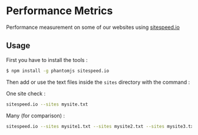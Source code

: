 # Performance Metrics

Performance measurement on some of our websites using [sitespeed.io](http://sitespeed.io)

## Usage

First you have to install the tools :

````bash
$ npm install -g phantomjs sitespeed.io
````

Then add or use the text files inside the `sites` directory with the command :

One site check :

````bash
sitespeed.io --sites mysite.txt
````

Many (for comparison) :

````bash
sitespeed.io --sites mysite1.txt --sites mysite2.txt --sites mysite3.txt
````
